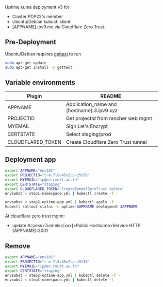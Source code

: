Uptime kuma deployment v3 for:

- Cluster POP22's member
- Ubuntu/Debian kubuctl client
- [APPNAME].ipv9.me via Cloudflare Zero Trust.

## Pre-Deployment
Ubuntu/Debian requires [gettext](https://zoomadmin.com/HowToInstall/UbuntuPackage/gettext) to run

```sh
sudo apt-get update
sudo apt-get install -y gettext
```

## Variable environments
| Plugin | README |
| ------ | ------ |
| APPNAME | Application_name and [hostname].3.ipv9.xyz |
| PROJECTID | Get projectId from rancher web mgmt |
| MYEMAIL | Sign Let's Encrypt |
| CERTSTATE | Select staging/prod |
| CLOUDFLARED_TOKEN | Create Cloudflare Zero Trust tunnel |

## Deployment app
```sh
export APPNAME="env101"
export PROJECTID="c-m-7l8v45x2:p-z5t58"
export MYEMAIL="ip@en.rmutt.ac.th"
export CERTSTATE="staging"
export CLOUDFLARED_TOKEN="CreateTunnelZeroTrust before"
envsubst < step1-namespace.yml | kubectl create -f -

envsubst < step2-uptime-app.yml | kubectl apply -f - 
kubectl rollout status -n uptime-$APPNAME deployment $APPNAME
```
At cloudflare zero trust mgmt:
- update Access>Tunnels>[xxx]>Public Hostname>Service HTTP {APPNAME}:3001

## Remove
```sh
export APPNAME="env101"
export PROJECTID="c-m-7l8v45x2:p-z5t58"
export MYEMAIL="ip@en.rmutt.ac.th"
export CERTSTATE="staging"
envsubst < step2-uptime-app.yml | kubectl delete -f - 
envsubst < step1-namespace.yml | kubectl delete -f -
```
